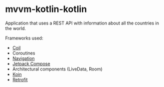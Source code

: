 # mvvm-kotlin-kotlin

Application that uses a REST API with information about all the countries in the world.

Frameworks used:
  - [Coil](https://coil-kt.github.io/coil/compose/)
  - Coroutines  
  - [Navigation](https://developer.android.com/guide/navigation?gclid=Cj0KCQjwkIGKBhCxARIsAINMioK9tPYcM9syyIMYtKToVKKbtsVV8NAvElftMYzSPg7hgCAuutnBt4QaAgG6EALw_wcB&gclsrc=aw.ds)
  - [Jetpack Compose](https://developer.android.com/jetpack/compose?gclid=Cj0KCQjwkIGKBhCxARIsAINMioJiQOP2TqsR6x-XDcY3Ut7G1pc1MIF6-fUsqtmvW3YRQf3dz65Dg68aAnPIEALw_wcB&gclsrc=aw.ds)
  - Architectural components (LiveData, Room)
  - [Koin](https://insert-koin.io/)
  - [Retrofit](https://square.github.io/retrofit/)
